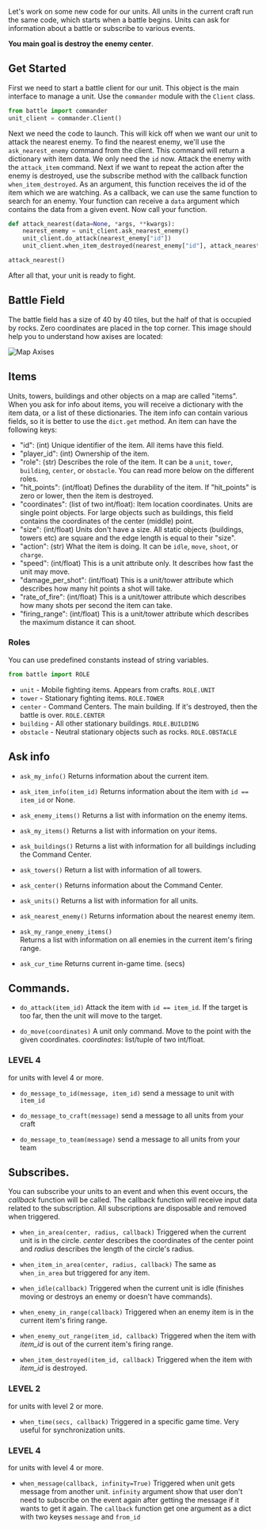 Let's work on some new code for our units. All units in the current craft run the same code, which starts when a battle begins. Units can ask for information about a battle or subscribe to various events.

**You main goal is destroy the enemy center**.

## Get Started

First we need to start a battle client for our unit.
This object is the main interface to manage a unit.
Use the `commander` module with the `Client` class.

```python
from battle import commander
unit_client = commander.Client()
```

Next we need the code to launch. This will kick off when we want our unit to attack the nearest enemy.
To find the nearest enemy, we'll use the `ask_nearest_enemy` command from the client.
This command will return a dictionary with item data. We only need the `id` now.
Attack the enemy with the `attack_item` command.
Next if we want to repeat the action after the enemy is destroyed, use the subscribe method with the
callback function `when_item_destroyed`. As an argument, this function receives the
id of the item which we are watching. As a callback, we can use the same function to
search for an enemy. Your function can receive a `data` argument which contains the data from a given event.
Now call your function.


```python
def attack_nearest(data=None, *args, **kwargs):
    nearest_enemy = unit_client.ask_nearest_enemy()
    unit_client.do_attack(nearest_enemy["id"])
    unit_client.when_item_destroyed(nearest_enemy["id"], attack_nearest)

attack_nearest()
```

After all that, your unit is ready to fight.

## Battle Field

The battle field has a size of 40 by 40 tiles, but the half of that is occupied by rocks. Zero coordinates are placed in the top corner. This image should help you to understand how axises are located:
 
![Map Axises](map.png)
 
## Items

Units, towers, buildings and other objects on a map are called "items". When you ask for info about items, you will receive a dictionary with the item data, or a list of these dictionaries. The item info can contain various fields, so it is better to use the `dict.get` method. An item can have the following keys:

- "id": (int) Unique identifier of the item. All items have this field.
- "player_id": (int) Ownership of the item.
- "role": (str) Describes the role of the item. It can be a `unit`, `tower`, `building`, `center`, or `obstacle`. You can read more below on the different roles.
- "hit_points": (int/float) Defines the durability of the item. If "hit_points" is zero or lower, then
  the item is destroyed.
- "coordinates": (list of two int/float): Item location coordinates. Units are single point objects.
  For large objects such as buildings, this field contains the coordinates of the center (middle) point.
- "size": (int/float) Units don't have a size. All static objects (buildings, towers etc) are square and the edge length is equal to their "size".
- "action": (str) What the item is doing. It can be `idle`, `move`, `shoot`, or `charge`.
- "speed": (int/float) This is a unit attribute only. It describes how fast the unit may move.
- "damage_per_shot": (int/float) This is a unit/tower attribute which describes how many hit points a shot will take.
- "rate_of_fire": (int/float) This is a unit/tower attribute which describes how many shots per second the item can take.
- "firing_range": (int/float) This is a unit/tower attribute which describes the maximum distance it can shoot.


### Roles

You can use predefined constants instead of string variables.

```python
from battle import ROLE
```

- `unit` - Mobile fighting items. Appears from crafts. `ROLE.UNIT`
- `tower` - Stationary fighting items. `ROLE.TOWER`
- `center` - Command Centers. The main building. If it's destroyed, then the battle is over. `ROLE.CENTER`
- `building` - All other stationary buildings. `ROLE.BUILDING`
- `obstacle` - Neutral stationary objects such as rocks. `ROLE.OBSTACLE`

## Ask info

- `ask_my_info()` Returns information about the current item.

- `ask_item_info(item_id)` Returns information about the item with `id == item_id` or None.

- `ask_enemy_items()` Returns a list with information on the enemy items.

- `ask_my_items()` Returns a list with information on your items.

- `ask_buildings()` Returns a list with information for all buildings including the Command Center.

- `ask_towers()` Return a list with information of all towers.

- `ask_center()` Returns information about the Command Center.

- `ask_units()` Returns a list with information for all units.

- `ask_nearest_enemy()` Returns information about the nearest enemy item.

- `ask_my_range_enemy_items()`  
    Returns a list with information on all enemies in the current item's firing range.

- `ask_cur_time`
    Returns current in-game time. (secs)

## Commands.

- `do_attack(item_id)` Attack the item with `id == item_id`.
    If the target is too far, then the unit will move to the target.

- `do_move(coordinates)` A unit only command.
    Move to the point with the given coordinates. _coordinates_: list/tuple of two int/float.

### LEVEL 4

for units with level 4 or more.

- `do_message_to_id(message, item_id)` send a message to unit with `item_id`

- `do_message_to_craft(message)` send a message to all units from your craft

- `do_message_to_team(message)` send a message to all units from your team


## Subscribes.

You can subscribe your units to an event and when this event occurs, the _callback_ function
will be called. The callback function will receive input data related to the subscription.
All subscriptions are disposable and removed when triggered.

- `when_in_area(center, radius, callback)` Triggered when the current unit is in the circle. _center_ describes the coordinates of the center point and _radius_ describes the length of the circle's radius.

- `when_item_in_area(center, radius, callback)` The same as `when_in_area` but
  triggered for any item.

- `when_idle(callback)` Triggered when the current unit is idle (finishes moving or
  destroys an enemy or doesn't have commands).

- `when_enemy_in_range(callback)` Triggered when an enemy item is in the current item's
  firing range.

- `when_enemy_out_range(item_id, callback)` Triggered when the item with _item_id_ is
  out of the current item's firing range.

- `when_item_destroyed(item_id, callback)` Triggered when the item with _item_id_ is destroyed.

### LEVEL 2

for units with level 2 or more.

- `when_time(secs, callback)` Triggered in a specific game time. Very useful for synchronization units.

### LEVEL 4

for units with level 4 or more.

- `when_message(callback, infinity=True)` Triggered when unit gets message from another unit. `infinity` argument show that user don't need to subscribe on the event again after getting the message if it wants to get it again. The `callback` function get one argument as a dict with two keyses `message` and `from_id` 
